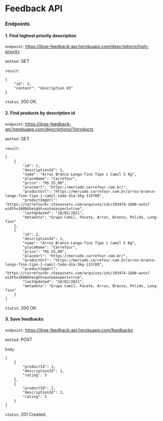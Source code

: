 # Feedback API

### Endpoints

#### 1. Find highest priority description

`endpoint`: https://ibge-feedback-api.herokuapp.com/descriptions/high-priority

`method`: GET

`result`:

```
{
    "id": 3,
    "content": "description 03"
}
```

`status`: 200 OK.

#### 2. Find products by description id

`endpoint`: https://ibge-feedback-api.herokuapp.com/descriptions/1/products

`method`: GET

`result`:

```
[
    {
        "id": 1,
        "descriptionId": 1,
        "name": "Arroz Branco Longo-fino Tipo 1 Camil 5 Kg",
        "placeName": "Carrefour",
        "price": "R$ 25,00",
        "placeUrl": "https://mercado.carrefour.com.br/",
        "productUrl": "https://mercado.carrefour.com.br/arroz-branco-longo-fino-tipo-1-camil-todo-dia-5kg-115789",
        "productImgUrl": "https://carrefourbr.vtexassets.com/arquivos/ids/193474-1600-auto?width=1600&height=auto&aspect=true",
        "lastUpdated": "18/02/2021",
        "metadata": "Grupo Camil, Pacote, Arroz, Branco, Polido, Long-fino"
    },
    {
        "id": 2,
        "descriptionId": 1,
        "name": "Arroz Branco Longo-fino Tipo 1 Camil 5 Kg",
        "placeName": "Carrefour",
        "price": "R$ 25,00",
        "placeUrl": "https://mercado.carrefour.com.br/",
        "productUrl": "https://mercado.carrefour.com.br/arroz-branco-longo-fino-tipo-1-camil-todo-dia-5kg-115789",
        "productImgUrl": "https://carrefourbr.vtexassets.com/arquivos/ids/193474-1600-auto?width=1600&height=auto&aspect=true",
        "lastUpdated": "18/02/2021",
        "metadata": "Grupo Camil, Pacote, Arroz, Branco, Polido, Long-fino"
    }
]
```

`status`: 200 OK.

#### 3. Save feedbacks

`endpoint`: https://ibge-feedback-api.herokuapp.com/feedbacks

`method`: POST

`body`:

```
[
    {
        "productId": 1,
        "descriptionId": 1,
        "rating": 5
    },
    {
        "productId": 2,
        "descriptionId": 1,
        "rating": 5
    }
]
```

`status`: 201 Created.